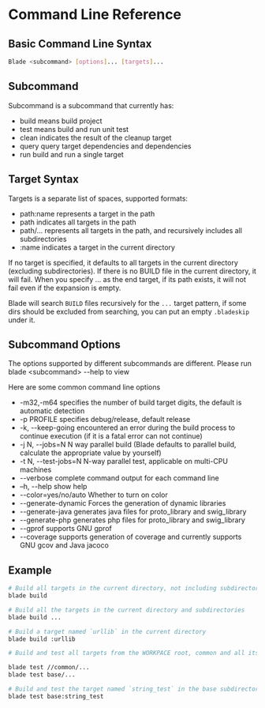 # Command Line Reference

## Basic Command Line Syntax

```bash
Blade <subcommand> [options]... [targets]...
```

## Subcommand

Subcommand is a subcommand that currently has:

* build means build project
* test means build and run unit test
* clean indicates the result of the cleanup target
* query query target dependencies and dependencies
* run build and run a single target

## Target Syntax

Targets is a separate list of spaces, supported formats:

* path:name represents a target in the path
* path indicates all targets in the path
* path/... represents all targets in the path, and recursively includes all subdirectories
* :name indicates a target in the current directory

If no target is specified, it defaults to all targets in the current directory (excluding subdirectories). If there is no BUILD file in the current directory, it will fail.
When you specify ... as the end target, if its path exists, it will not fail even if the expansion is empty.

Blade will search `BUILD` files recursively for the `...` target pattern, if some dirs should be
excluded from searching, you can put an empty `.bladeskip` under it.

## Subcommand Options

The options supported by different subcommands are different. Please run blade \<subcommand\> --help to view

Here are some common command line options

* -m32,-m64 specifies the number of build target digits, the default is automatic detection
* -p PROFILE specifies debug/release, default release
* -k, --keep-going encountered an error during the build process to continue execution (if it is a fatal error can not continue)
* -j N, --jobs=N N way parallel build (Blade defaults to parallel build, calculate the appropriate value by yourself)
* -t N, --test-jobs=N N-way parallel test, applicable on multi-CPU machines
* --verbose complete command output for each command line
* –h, --help show help
* --color=yes/no/auto Whether to turn on color
* --generate-dynamic Forces the generation of dynamic libraries
* --generate-java generates java files for proto_library and swig_library
* --generate-php generates php files for proto_library and swig_library
* --gprof supports GNU gprof
* --coverage supports generation of coverage and currently supports GNU gcov and Java jacoco

## Example

```bash
# Build all targets in the current directory, not including subdirectories
blade build

# Build all the targets in the current directory and subdirectories
blade build ...

# Build a target named `urllib` in the current directory
blade build :urllib

# Build and test all targets from the WORKPACE root, common and all its subdirectories

blade test //common/...
blade test base/...

# Build and test the target named `string_test` in the base subdirectory
blade test base:string_test
```
